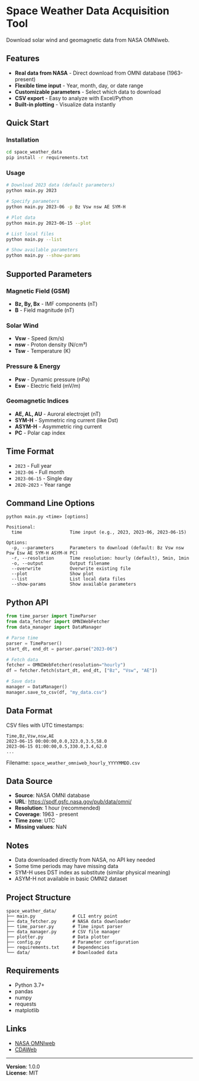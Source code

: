 # Space Weather Data Acquisition Tool

Download solar wind and geomagnetic data from NASA OMNIweb.

## Features

- **Real data from NASA** - Direct download from OMNI database (1963-present)
- **Flexible time input** - Year, month, day, or date range
- **Customizable parameters** - Select which data to download
- **CSV export** - Easy to analyze with Excel/Python
- **Built-in plotting** - Visualize data instantly

## Quick Start

### Installation

```bash
cd space_weather_data
pip install -r requirements.txt
```

### Usage

```bash
# Download 2023 data (default parameters)
python main.py 2023

# Specify parameters
python main.py 2023-06 -p Bz Vsw nsw AE SYM-H

# Plot data
python main.py 2023-06-15 --plot

# List local files
python main.py --list

# Show available parameters
python main.py --show-params
```

## Supported Parameters

### Magnetic Field (GSM)
- **Bz, By, Bx** - IMF components (nT)
- **B** - Field magnitude (nT)

### Solar Wind
- **Vsw** - Speed (km/s)
- **nsw** - Proton density (N/cm³)
- **Tsw** - Temperature (K)

### Pressure & Energy
- **Psw** - Dynamic pressure (nPa)
- **Esw** - Electric field (mV/m)

### Geomagnetic Indices
- **AE, AL, AU** - Auroral electrojet (nT)
- **SYM-H** - Symmetric ring current (like Dst)
- **ASYM-H** - Asymmetric ring current
- **PC** - Polar cap index

## Time Format

- `2023` - Full year
- `2023-06` - Full month
- `2023-06-15` - Single day
- `2020-2023` - Year range

## Command Line Options

```
python main.py <time> [options]

Positional:
  time                  Time input (e.g., 2023, 2023-06, 2023-06-15)

Options:
  -p, --parameters      Parameters to download (default: Bz Vsw nsw Psw Esw AE SYM-H ASYM-H PC)
  -r, --resolution      Time resolution: hourly (default), 5min, 1min
  -o, --output          Output filename
  --overwrite           Overwrite existing file
  --plot                Show plot
  --list                List local data files
  --show-params         Show available parameters
```

## Python API

```python
from time_parser import TimeParser
from data_fetcher import OMNIWebFetcher
from data_manager import DataManager

# Parse time
parser = TimeParser()
start_dt, end_dt = parser.parse("2023-06")

# Fetch data
fetcher = OMNIWebFetcher(resolution="hourly")
df = fetcher.fetch(start_dt, end_dt, ["Bz", "Vsw", "AE"])

# Save data
manager = DataManager()
manager.save_to_csv(df, "my_data.csv")
```

## Data Format

CSV files with UTC timestamps:

```
Time,Bz,Vsw,nsw,AE
2023-06-15 00:00:00,0.0,323.0,3.5,58.0
2023-06-15 01:00:00,0.5,330.0,3.4,62.0
...
```

Filename: `space_weather_omniweb_hourly_YYYYMMDD.csv`

## Data Source

- **Source**: NASA OMNI database
- **URL**: https://spdf.gsfc.nasa.gov/pub/data/omni/
- **Resolution**: 1 hour (recommended)
- **Coverage**: 1963 - present
- **Time zone**: UTC
- **Missing values**: NaN

## Notes

- Data downloaded directly from NASA, no API key needed
- Some time periods may have missing data
- SYM-H uses DST index as substitute (similar physical meaning)
- ASYM-H not available in basic OMNI2 dataset

## Project Structure

```
space_weather_data/
├── main.py              # CLI entry point
├── data_fetcher.py      # NASA data downloader
├── time_parser.py       # Time input parser
├── data_manager.py      # CSV file manager
├── plotter.py           # Data plotter
├── config.py            # Parameter configuration
├── requirements.txt     # Dependencies
└── data/                # Downloaded data
```

## Requirements

- Python 3.7+
- pandas
- numpy
- requests
- matplotlib

## Links

- [NASA OMNIweb](https://omniweb.gsfc.nasa.gov/)
- [CDAWeb](https://cdaweb.gsfc.nasa.gov/)

---

**Version**: 1.0.0  
**License**: MIT
